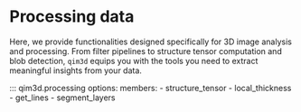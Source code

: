 # Processing data

Here, we provide functionalities designed specifically for 3D image analysis and processing. From filter pipelines to structure tensor computation and blob detection, `qim3d` equips you with the tools you need to extract meaningful insights from your data.

::: qim3d.processing
    options:
        members:
            - structure_tensor
            - local_thickness
            - get_lines
            - segment_layers